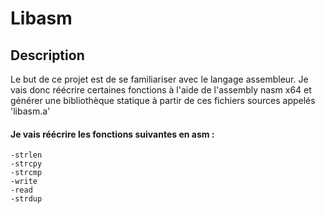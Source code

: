 # Libasm

## Description

  Le but de ce projet est de se familiariser avec le langage assembleur. Je vais donc réécrire certaines fonctions à l'aide de l'assembly nasm x64 et générer une bibliothèque statique à partir de ces fichiers sources appelés 'libasm.a'
  
  #### Je vais réécrire les fonctions suivantes en asm :

    -strlen
    -strcpy
    -strcmp
    -write
    -read
    -strdup
